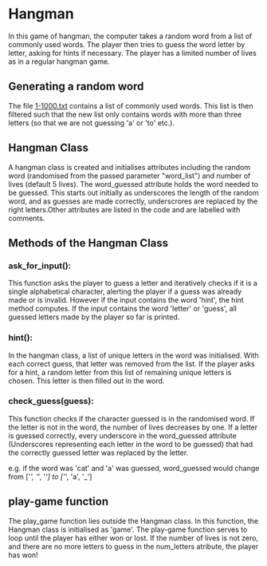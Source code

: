 # Hangman
In this game of hangman, the computer takes a random word from a list of commonly used words. The player then tries to guess the word letter by letter, asking for hints if necessary. The player has a limited number of lives as in a regular hangman game.

## Generating a random word
The file [1-1000.txt](https://gist.github.com/deekayen/4148741#file-1-1000-txt) contains a list of commonly used words. This list is then filtered such that the new list only contains words with more than three letters (so that we are not guessing 'a' or 'to' etc.). 

## Hangman Class
A hangman class is created and initialises attributes including the random word (randomised from the passed parameter "word_list") and number of lives (default 5 lives). The word_guessed attribute holds the word needed to be guessed. This starts out initially as underscores the length of the random word, and as guesses are made correctly, underscrores are replaced by the right letters.Other attributes are listed in the code and are labelled with comments.


## Methods of the Hangman Class

### ask_for_input():
This function asks the player to guess a letter and iteratively checks if it is a single alphabetical character, alerting the player if a guess was already made or is invalid.
However if the input contains the word 'hint', the hint method computes. If the input contains the word 'letter' or 'guess', all guessed letters made by the player so far is printed.

### hint():
In the hangman class, a list of unique letters in the word was initialised. With each correct guess, that letter was removed from the list. If the player asks for a hint, a random letter from this list of remaining unique letters is chosen. This letter is then filled out in the word.

### check_guess(guess): 
This function checks if the character guessed is in the randomised word. If the letter is not in the word, the number of lives decreases by one. 
If a letter is guessed correctly, every underscore in the word_guessed attribute (Underscores representing each letter in the word to be guessed) that had the correctly guessed letter was replaced by the letter. 

e.g. if the word was 'cat' and 'a' was guessed, word_guessed would change from ['_', '_', '_']  to ['_', 'a', '_']
    



## play-game function
The play_game function lies outside the Hangman class. In this function, the Hangman class is initialised as 'game'. The play-game function serves to loop until the player has either won or lost. If the number of lives is not zero, and there are no more letters to guess in the num_letters atribute, the player has won!
